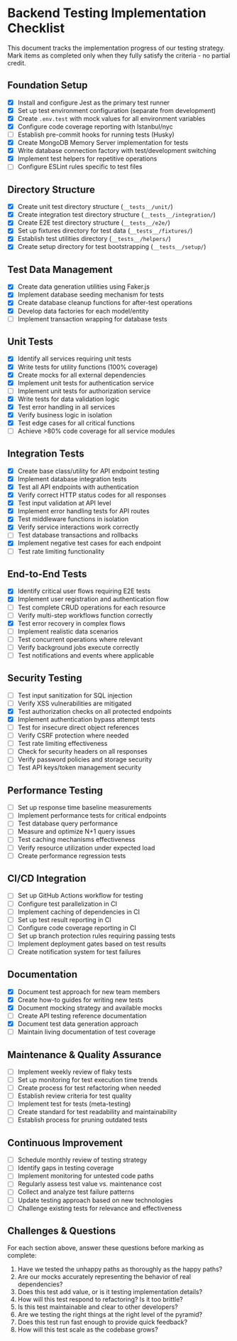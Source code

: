 # Backend Testing Implementation Checklist

This document tracks the implementation progress of our testing strategy. Mark items as completed only when they fully satisfy the criteria - no partial credit.

## Foundation Setup

- [x] Install and configure Jest as the primary test runner
- [x] Set up test environment configuration (separate from development)
- [x] Create `.env.test` with mock values for all environment variables
- [x] Configure code coverage reporting with Istanbul/nyc
- [ ] Establish pre-commit hooks for running tests (Husky)
- [x] Create MongoDB Memory Server implementation for tests
- [x] Write database connection factory with test/development switching
- [x] Implement test helpers for repetitive operations
- [ ] Configure ESLint rules specific to test files

## Directory Structure

- [x] Create unit test directory structure (`__tests__/unit/`)
- [x] Create integration test directory structure (`__tests__/integration/`)
- [x] Create E2E test directory structure (`__tests__/e2e/`)
- [x] Set up fixtures directory for test data (`__tests__/fixtures/`)
- [x] Establish test utilities directory (`__tests__/helpers/`)
- [x] Create setup directory for test bootstrapping (`__tests__/setup/`)

## Test Data Management

- [x] Create data generation utilities using Faker.js
- [x] Implement database seeding mechanism for tests
- [x] Create database cleanup functions for after-test operations
- [x] Develop data factories for each model/entity
- [ ] Implement transaction wrapping for database tests

## Unit Tests

- [x] Identify all services requiring unit tests
- [x] Write tests for utility functions (100% coverage)
- [x] Create mocks for all external dependencies
- [x] Implement unit tests for authentication service
- [ ] Implement unit tests for authorization service
- [x] Write tests for data validation logic
- [x] Test error handling in all services
- [x] Verify business logic in isolation
- [x] Test edge cases for all critical functions
- [ ] Achieve >80% code coverage for all service modules

## Integration Tests

- [x] Create base class/utility for API endpoint testing
- [x] Implement database integration tests
- [x] Test all API endpoints with authentication
- [x] Verify correct HTTP status codes for all responses
- [x] Test input validation at API level
- [x] Implement error handling tests for API routes
- [x] Test middleware functions in isolation
- [x] Verify service interactions work correctly
- [ ] Test database transactions and rollbacks
- [x] Implement negative test cases for each endpoint
- [ ] Test rate limiting functionality

## End-to-End Tests

- [x] Identify critical user flows requiring E2E tests
- [x] Implement user registration and authentication flow
- [ ] Test complete CRUD operations for each resource
- [ ] Verify multi-step workflows function correctly
- [x] Test error recovery in complex flows
- [ ] Implement realistic data scenarios
- [ ] Test concurrent operations where relevant
- [ ] Verify background jobs execute correctly
- [ ] Test notifications and events where applicable

## Security Testing

- [ ] Test input sanitization for SQL injection
- [ ] Verify XSS vulnerabilities are mitigated
- [x] Test authorization checks on all protected endpoints
- [x] Implement authentication bypass attempt tests
- [ ] Test for insecure direct object references
- [ ] Verify CSRF protection where needed
- [ ] Test rate limiting effectiveness
- [ ] Check for security headers on all responses
- [ ] Verify password policies and storage security
- [ ] Test API keys/token management security

## Performance Testing

- [ ] Set up response time baseline measurements
- [ ] Implement performance tests for critical endpoints
- [ ] Test database query performance
- [ ] Measure and optimize N+1 query issues
- [ ] Test caching mechanisms effectiveness
- [ ] Verify resource utilization under expected load
- [ ] Create performance regression tests

## CI/CD Integration

- [ ] Set up GitHub Actions workflow for testing
- [ ] Configure test parallelization in CI
- [ ] Implement caching of dependencies in CI
- [ ] Set up test result reporting in CI
- [ ] Configure code coverage reporting in CI
- [ ] Set up branch protection rules requiring passing tests
- [ ] Implement deployment gates based on test results
- [ ] Create notification system for test failures

## Documentation

- [x] Document test approach for new team members
- [x] Create how-to guides for writing new tests
- [x] Document mocking strategy and available mocks
- [ ] Create API testing reference documentation
- [x] Document test data generation approach
- [ ] Maintain living documentation of test coverage

## Maintenance & Quality Assurance

- [ ] Implement weekly review of flaky tests
- [ ] Set up monitoring for test execution time trends
- [ ] Create process for test refactoring when needed
- [ ] Establish review criteria for test quality
- [ ] Implement test for tests (meta-testing)
- [ ] Create standard for test readability and maintainability
- [ ] Establish process for pruning outdated tests

## Continuous Improvement

- [ ] Schedule monthly review of testing strategy
- [ ] Identify gaps in testing coverage
- [ ] Implement monitoring for untested code paths
- [ ] Regularly assess test value vs. maintenance cost
- [ ] Collect and analyze test failure patterns
- [ ] Update testing approach based on new technologies
- [ ] Challenge existing tests for relevance and effectiveness

## Challenges & Questions

For each section above, answer these questions before marking as complete:

1. Have we tested the unhappy paths as thoroughly as the happy paths?
2. Are our mocks accurately representing the behavior of real dependencies?
3. Does this test add value, or is it testing implementation details?
4. How will this test respond to refactoring? Is it too brittle?
5. Is this test maintainable and clear to other developers?
6. Are we testing the right things at the right level of the pyramid?
7. Does this test run fast enough to provide quick feedback?
8. How will this test scale as the codebase grows?
